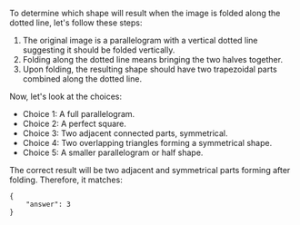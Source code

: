 To determine which shape will result when the image is folded along the dotted line, let's follow these steps:

1. The original image is a parallelogram with a vertical dotted line suggesting it should be folded vertically.
2. Folding along the dotted line means bringing the two halves together.
3. Upon folding, the resulting shape should have two trapezoidal parts combined along the dotted line.

Now, let's look at the choices:

- Choice 1: A full parallelogram.
- Choice 2: A perfect square.
- Choice 3: Two adjacent connected parts, symmetrical.
- Choice 4: Two overlapping triangles forming a symmetrical shape.
- Choice 5: A smaller parallelogram or half shape.

The correct result will be two adjacent and symmetrical parts forming after folding. Therefore, it matches:

```
{
    "answer": 3
}
```
